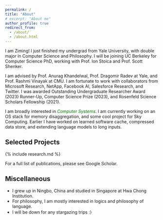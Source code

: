 ```yaml
---
permalink: /
title: "About" 
# excerpt: "About me"
author_profile: true
redirect_from: 
  - /about/
  - /about.html
---
```


<style>
a {text-decoration: none;}
</style>

<!-- ## Hey there <img src="https://media.giphy.com/media/hvRJCLFzcasrR4ia7z/giphy.gif" width="25px"> -->

I am Ziming! I just finished my undergrad from Yale University, with double major in Computer Science and Philosophy. I will be joining UC Berkeley for Computer Science PhD, working with Prof. <a style="text-decoration:none" href="https://people.eecs.berkeley.edu/~istoica/" target="_blank">Ion Stoica</a> and Prof. <a style="text-decoration:none" href="https://www2.eecs.berkeley.edu/Faculty/Homepages/shenker.html" target="_blank">Scott Shenker</a>.

I am advised by Prof. <a style="text-decoration:none" href="https://www.anuragkhandelwal.com/" target="_blank">Anurag Khandelwal</a>, Prof. <a style="text-decoration:none" href="http://www.cs.yale.edu/homes/radev/" target="_blank"> Dragomir Radev</a> at Yale, and Prof. <a style="text-decoration:none" href="http://www.cs.cmu.edu/~rvinayak/" target="_blank">Rashmi Vinayak</a> at CMU. I am fortunate to work with collaborators from Microsoft Research, NetApp, Facebook AI, Salesforce Research, and Twitter. I was awarded <a style="text-decoration:none" href="https://cra.org/2023-outstanding-undergraduate-researcher-award-recipients/" target="_blank"> Outstanding Undergraduate Researcher Award</a> (2023) Runner-Up, <a style="text-decoration:none" href="https://seas.yale.edu/news-events/news/congratulations-seas-class-2023" target="_blank">Computer Science Prize</a> (2023), and <a style="text-decoration:none" href="https://science.yalecollege.yale.edu/yale-undergraduate-research/fellowship-grants/yale-college-deans-research-fellowship" target="_blank">Rosenfeld Science Scholars Fellowship</a> (2021).

I am broadly interested in <span style="color:green; font-style:italic">Computer Systems</span>. I am currently working on an OS stack for memory disaggregation, and some cool project for <a style="text-decoration:none" href="https://sky.cs.berkeley.edu" target="_blank">Sky Computing</a>. Earlier I have worked on learned software cache, compressed data store, and extending language models to long inputs. 

<!--## Research

I am broadly interested in computer systems and networks. -->
  
<!-- ## News

\[2022.12\] Awarded 2023 <a style="text-decoration:none" href="https://cra.org/2023-outstanding-undergraduate-researcher-award-recipients/" target="_blank"> Outstanding Undergraduate Researcher Award</a> Runner-Up!\
\[2022.12\] *GL-Cache* accepted at FAST 2023!\
\[2022.4\] One paper accepted at NAACL 2022!\
\[2022.2\] _DYLE_ and _Summ<sup>N</sup>_ accepted at ACL 2022!\
\[2021.5\] _FetaQA_ accepted at TACL 2022!\
\[2019.9\] Started undergraduate study at Yale!\
\[2019.5\] Graduated from Hwa Chong Institution, Singapore!\
\[2019.4\] Two papers accepted at Separation and Purification Technology -->

## Selected Projects

{% include research.md %}

For a full list of publications, please see <a style="text-decoration:none" href="https://scholar.google.com/citations?user=ycaUmLkAAAAJ&hl=en" target="_blank">Google Scholar</a>.


## Miscellaneous
* I grew up in Ningbo, China and studied in Singapore at <a style="text-decoration:none" href="https://en.wikipedia.org/wiki/Hwa_Chong_Institution" target="_blank"> Hwa Chong Institution</a>.
* For philosophy, I am mostly interested in logics and philosophy of language.
* I will be down for any <a style="text-decoration:none" href="https://maoziming.github.io/astrophotography/"> stargazing</a> trips :）